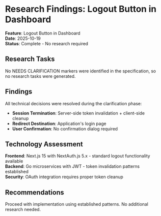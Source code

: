 # Research Findings: Logout Button in Dashboard

**Feature**: Logout Button in Dashboard  
**Date**: 2025-10-19  
**Status**: Complete - No research required

## Research Tasks

No NEEDS CLARIFICATION markers were identified in the specification, so no research tasks were generated.

## Findings

All technical decisions were resolved during the clarification phase:

- **Session Termination**: Server-side token invalidation + client-side cleanup
- **Redirect Destination**: Application's login page
- **User Confirmation**: No confirmation dialog required

## Technology Assessment

**Frontend**: Next.js 15 with NextAuth.js 5.x - standard logout functionality available  
**Backend**: Go microservices with JWT - token invalidation patterns established  
**Security**: OAuth integration requires proper token cleanup

## Recommendations

Proceed with implementation using established patterns. No additional research needed.